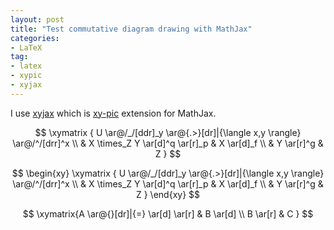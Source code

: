 ```yaml
---
layout: post
title: "Test commutative diagram drawing with MathJax"
categories: 
- LaTeX
tag: 
- latex
- xypic
- xyjax
---
```


I use [xyjax](https://github.com/sonoisa/XyJax) which
is [xy-pic](http://xy-pic.sourceforge.net/) extension for MathJax. 

$$
\xymatrix {
U \ar@/_/[ddr]_y \ar@{.>}[dr]|{\langle x,y \rangle} \ar@/^/[drr]^x \\
 & X \times_Z Y \ar[d]^q \ar[r]_p & X \ar[d]_f \\
 & Y \ar[r]^g & Z
}
$$

$$
\begin{xy}
\xymatrix {
U \ar@/_/[ddr]_y \ar@{.>}[dr]|{\langle x,y \rangle} \ar@/^/[drr]^x \\
 & X \times_Z Y \ar[d]^q \ar[r]_p & X \ar[d]_f \\
 & Y \ar[r]^g & Z
}
\end{xy}
$$

$$
\xymatrix{A \ar@{}[dr]|{=} \ar[d] \ar[r] & B \ar[d] \\ B \ar[r] & C }
$$